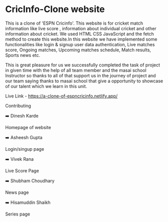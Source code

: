 # CricInfo-Clone website

This is a clone of 'ESPN Cricinfo'. This website is for cricket match information like live score , information about individual cricket and other information about cricket. We used HTML CSS JavaScript and the fetch method to create this website.In this website we have implemented some functionalities like login & signup user data authentication, Live matches score, Ongoing matches, Upcoming matches schedule, Match results, Sports news etc.

This is great pleasure for us we successfully completed the task of project in given time with the help of all team member and the masai school Instructor so thanks to all of that support us in the journey of project and our team saying thanks to masai school that give a opportunity to showcase of our talent which we learn in this unit.


Live Link - https://a-clone-of-espncricinfo.netlify.app/


Contributing

➡️ Dinesh Karde

Homepage of website

➡️ Asheesh Gupta

Login/singup page

➡️ Vivek Rana

Live Score Page

➡️ Shubham Choudhary

News page

➡️ Hisamuddin Shaikh

Series page


